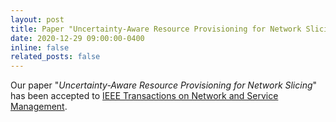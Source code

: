 ```yaml
---
layout: post
title: Paper "Uncertainty-Aware Resource Provisioning for Network Slicing" has been accepted to IEEE Transactions on Network and Service Management (TNSM)
date: 2020-12-29 09:00:00-0400
inline: false
related_posts: false
---
```


Our paper "*Uncertainty-Aware Resource Provisioning for Network Slicing*" has been accepted to [IEEE Transactions on Network and Service Management](https://ieeexplore.ieee.org/document/9351563").
